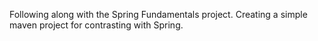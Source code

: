 Following along with the Spring Fundamentals project. Creating a simple maven project for contrasting with Spring.
